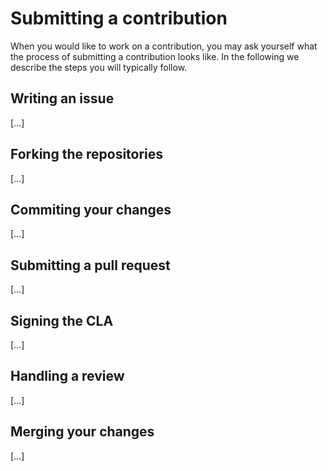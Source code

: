 # Submitting a contribution

When you would like to work on a contribution, you may ask yourself what the process of submitting a contribution looks like. In the following we describe the steps you will typically follow.

## Writing an issue

[…]

## Forking the repositories

[…]

## Commiting your changes

[…]

## Submitting a pull request

[…]

## Signing the CLA

[…]

## Handling a review

[…]

## Merging your changes

[…]
